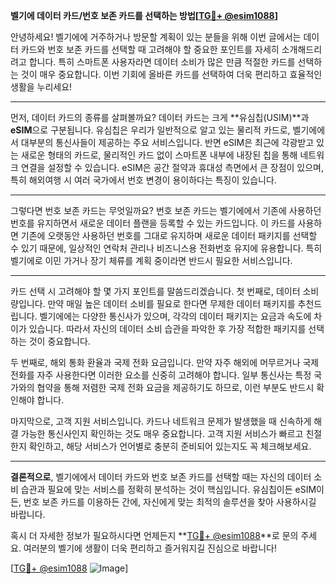 **벨기에 데이터 카드/번호 보존 카드를 선택하는 방법[[TG💪+ @esim1088](https://t.me/s/esim1088)]**

안녕하세요! 벨기에에 거주하거나 방문할 계획이 있는 분들을 위해 이번 글에서는 데이터 카드와 번호 보존 카드를 선택할 때 고려해야 할 중요한 포인트를 자세히 소개해드리려고 합니다. 특히 스마트폰 사용자라면 데이터 소비가 많은 만큼 적절한 카드를 선택하는 것이 매우 중요합니다. 이번 기회에 올바른 카드를 선택하여 더욱 편리하고 효율적인 생활을 누리세요!

---

먼저, 데이터 카드의 종류를 살펴볼까요? 데이터 카드는 크게 **유심칩(USIM)**과 **eSIM**으로 구분됩니다. 유심칩은 우리가 일반적으로 알고 있는 물리적 카드로, 벨기에에서 대부분의 통신사들이 제공하는 주요 서비스입니다. 반면 eSIM은 최근에 각광받고 있는 새로운 형태의 카드로, 물리적인 카드 없이 스마트폰 내부에 내장된 칩을 통해 네트워크 연결을 설정할 수 있습니다. eSIM은 공간 절약과 휴대성 측면에서 큰 장점이 있으며, 특히 해외여행 시 여러 국가에서 번호 변경이 용이하다는 특징이 있습니다.

---

그렇다면 번호 보존 카드는 무엇일까요? 번호 보존 카드는 벨기에에서 기존에 사용하던 번호를 유지하면서 새로운 데이터 플랜을 등록할 수 있는 카드입니다. 이 카드를 사용하면 기존에 오랫동안 사용하던 번호를 그대로 유지하며 새로운 데이터 패키지를 선택할 수 있기 때문에, 일상적인 연락처 관리나 비즈니스용 전화번호 유지에 유용합니다. 특히 벨기에로 이민 가거나 장기 체류를 계획 중이라면 반드시 필요한 서비스입니다.

---

카드 선택 시 고려해야 할 몇 가지 포인트를 말씀드리겠습니다. 첫 번째로, 데이터 소비량입니다. 만약 매일 높은 데이터 소비를 필요로 한다면 무제한 데이터 패키지를 추천드립니다. 벨기에에는 다양한 통신사가 있으며, 각각의 데이터 패키지는 요금과 속도에 차이가 있습니다. 따라서 자신의 데이터 소비 습관을 파악한 후 가장 적합한 패키지를 선택하는 것이 중요합니다.

두 번째로, 해외 통화 환율과 국제 전화 요금입니다. 만약 자주 해외에 머무르거나 국제 전화를 자주 사용한다면 이러한 요소를 신중히 고려해야 합니다. 일부 통신사는 특정 국가와의 협약을 통해 저렴한 국제 전화 요금을 제공하기도 하므로, 이런 부분도 반드시 확인해야 합니다.

마지막으로, 고객 지원 서비스입니다. 카드나 네트워크 문제가 발생했을 때 신속하게 해결 가능한 통신사인지 확인하는 것도 매우 중요합니다. 고객 지원 서비스가 빠르고 친절한지 확인하고, 해당 서비스가 언어별로 충분히 준비되어 있는지도 꼭 체크해보세요.

---

**결론적으로**, 벨기에에서 데이터 카드와 번호 보존 카드를 선택할 때는 자신의 데이터 소비 습관과 필요에 맞는 서비스를 정확히 분석하는 것이 핵심입니다. 유심칩이든 eSIM이든, 번호 보존 카드를 이용하든 간에, 자신에게 맞는 최적의 솔루션을 찾아 사용하시길 바랍니다.

혹시 더 자세한 정보가 필요하시다면 언제든지 **[TG💪+ @esim1088](https://t.me/s/esim1088)**로 문의 주세요. 여러분의 벨기에 생활이 더욱 편리하고 즐거워지길 진심으로 바랍니다!

[[TG💪+ @esim1088](https://t.me/s/esim1088) ![Image](https://i.postimg.cc/Y0z9fWf4/image.png)]